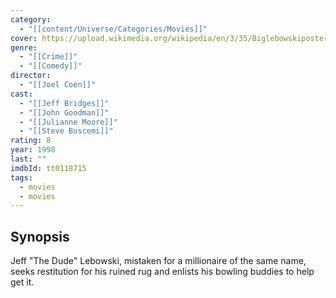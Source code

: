 ```yaml
---
category:
  - "[[content/Universe/Categories/Movies]]"
cover: https://upload.wikimedia.org/wikipedia/en/3/35/Biglebowskiposter.jpg
genre:
  - "[[Crime]]"
  - "[[Comedy]]"
director:
  - "[[Joel Coen]]"
cast:
  - "[[Jeff Bridges]]"
  - "[[John Goodman]]"
  - "[[Julianne Moore]]"
  - "[[Steve Buscemi]]"
rating: 8
year: 1998
last: ""
imdbId: tt0118715
tags:
  - movies
  - movies
---
```

## Synopsis
Jeff "The Dude" Lebowski, mistaken for a millionaire of the same name, seeks restitution for his ruined rug and enlists his bowling buddies to help get it.